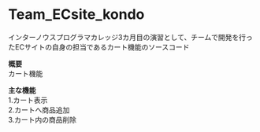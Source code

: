 # Team_ECsite_kondo
インターノウスプログラマカレッジ3カ月目の演習として、チームで開発を行ったECサイトの自身の担当であるカート機能のソースコード

**概要**  
カート機能

**主な機能**  
1.カート表示  
2.カートへ商品追加  
3.カート内の商品削除  
